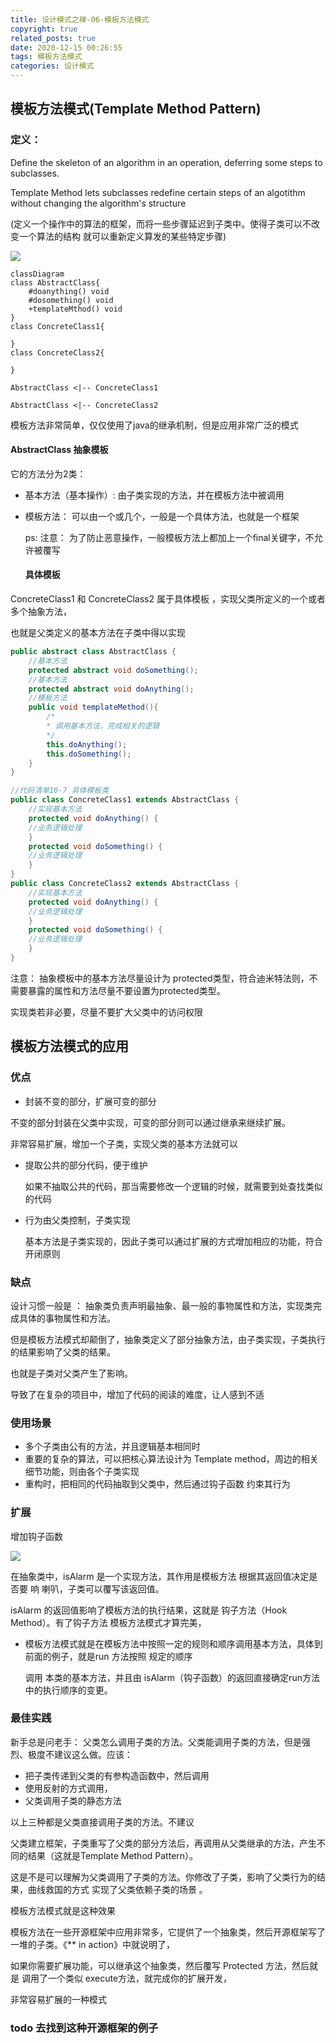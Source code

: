 ```yaml
---
title: 设计模式之禅-06-模板方法模式
copyright: true
related_posts: true
date: 2020-12-15 00:26:55
tags: 模板方法模式
categories: 设计模式
---
```

 ## 模板方法模式(Template Method Pattern)
 ### 定义：

 Define the skeleton of an algorithm in an operation, deferring some steps to subclasses.

Template Method lets subclasses redefine certain steps of an algotithm without changing the algorithm's structure

(定义一个操作中的算法的框架，而将一些步骤延迟到子类中。使得子类可以不改变一个算法的结构 就可以重新定义算发的某些特定步骤)

![](/uploads/design_patterns/06templateMethod/templateMethodPattern01.png)



```mermaid
classDiagram
class AbstractClass{
	#doanything() void 
	#dosomething() void 
	+templateMthod() void 
}
class ConcreteClass1{
	
}
class ConcreteClass2{
	
}

AbstractClass <|-- ConcreteClass1

AbstractClass <|-- ConcreteClass2

```

模板方法非常简单，仅仅使用了java的继承机制，但是应用非常广泛的模式

#### AbstractClass 抽象模板

它的方法分为2类：

- 基本方法（基本操作）: 由子类实现的方法，并在模板方法中被调用

- 模板方法： 可以由一个或几个，一般是一个具体方法，也就是一个框架

  ps: 注意： 为了防止恶意操作，一般模板方法上都加上一个final关键字，不允许被覆写

  

  #### 具体模板

ConcreteClass1 和 ConcreteClass2 属于具体模板 ，实现父类所定义的一个或者多个抽象方法，

也就是父类定义的基本方法在子类中得以实现



```java
public abstract class AbstractClass {
    //基本方法
    protected abstract void doSomething();
    //基本方法
    protected abstract void doAnything();
    //模板方法
    public void templateMethod(){
        /*
        * 调用基本方法，完成相关的逻辑
        */
        this.doAnything();
        this.doSomething();
    }
}

//代码清单10-7 具体模板类
public class ConcreteClass1 extends AbstractClass {
    //实现基本方法
    protected void doAnything() {
    //业务逻辑处理
    }
    protected void doSomething() {
    //业务逻辑处理
    }
}
public class ConcreteClass2 extends AbstractClass {
    //实现基本方法
    protected void doAnything() {
    //业务逻辑处理
    }
    protected void doSomething() {
    //业务逻辑处理
    }
}

```



注意： 抽象模板中的基本方法尽量设计为 protected类型，符合迪米特法则，不需要暴露的属性和方法尽量不要设置为protected类型。

实现类若非必要，尽量不要扩大父类中的访问权限 

## 模板方法模式的应用

### 优点

- 封装不变的部分，扩展可变的部分 

不变的部分封装在父类中实现，可变的部分则可以通过继承来继续扩展。

非常容易扩展，增加一个子类，实现父类的基本方法就可以

- 提取公共的部分代码，便于维护

  如果不抽取公共的代码，那当需要修改一个逻辑的时候，就需要到处查找类似的代码

- 行为由父类控制，子类实现

  基本方法是子类实现的，因此子类可以通过扩展的方式增加相应的功能，符合开闭原则

### 缺点

设计习惯一般是 ： 抽象类负责声明最抽象、最一般的事物属性和方法，实现类完成具体的事物属性和方法。

但是模板方法模式却颠倒了，抽象类定义了部分抽象方法，由子类实现，子类执行的结果影响了父类的结果。

也就是子类对父类产生了影响。

导致了在复杂的项目中，增加了代码的阅读的难度，让人感到不适

### 使用场景

- 多个子类由公有的方法，并且逻辑基本相同时
- 重要的复杂的算法，可以把核心算法设计为 Template method，周边的相关细节功能，则由各个子类实现
- 重构时，把相同的代码抽取到父类中，然后通过钩子函数 约束其行为

### 扩展

增加钩子函数

![](/uploads/design_patterns/06templateMethod/templateMethod02.png)



在抽象类中，isAlarm 是一个实现方法，其作用是模板方法 根据其返回值决定是否要 响 喇叭，子类可以覆写该返回值。

 

isAlarm  的返回值影响了模板方法的执行结果，这就是 钩子方法（Hook Method）。有了钩子方法 模板方法模式才算完美，



- 模板方法模式就是在模板方法中按照一定的规则和顺序调用基本方法，具体到前面的例子，就是run 方法按照 规定的顺序

  调用 本类的基本方法，并且由 isAlarm（钩子函数）的返回直接确定run方法中的执行顺序的变更。

### 最佳实践

新手总是问老手： 父类怎么调用子类的方法。父类能调用子类的方法，但是强烈、极度不建议这么做。应该：

- 把子类传递到父类的有参构造函数中，然后调用
- 使用反射的方式调用，
- 父类调用子类的静态方法

以上三种都是父类直接调用子类的方法。不建议



父类建立框架，子类重写了父类的部分方法后，再调用从父类继承的方法，产生不同的结果（这就是Template Method Pattern）。

这是不是可以理解为父类调用了子类的方法。你修改了子类，影响了父类行为的结果，曲线救国的方式 实现了父类依赖子类的场景 。

模板方法模式就是这种效果



模板方法在一些开源框架中应用非常多，它提供了一个抽象类，然后开源框架写了一堆的子类。《** in action》中就说明了，

如果你需要扩展功能，可以继承这个抽象类，然后覆写 Protected 方法，然后就是 调用了一个类似 execute方法，就完成你的扩展开发，

非常容易扩展的一种模式

 

### todo 去找到这种开源框架的例子

